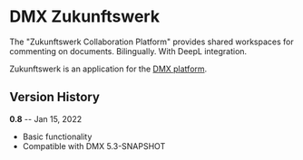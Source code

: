 # DMX Zukunftswerk

The "Zukunftswerk Collaboration Platform" provides shared workspaces for commenting on documents.
Bilingually. With DeepL integration.

Zukunftswerk is an application for the [DMX platform](https://github.com/dmx-systems/dmx-platform).

## Version History

**0.8** -- Jan 15, 2022

* Basic functionality
* Compatible with DMX 5.3-SNAPSHOT
